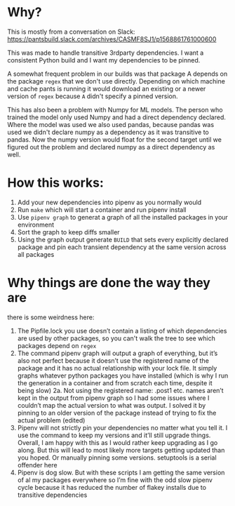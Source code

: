 # Why?

This is mostly from a conversation on Slack: https://pantsbuild.slack.com/archives/CASMF8SJ1/p1568861761000600

This was made to handle transitive 3rdparty dependencies. I want a consistent Python build and I want my dependencies to be pinned.

A somewhat frequent problem in our builds was that package A depends on the package `regex` that we don't use directly. Depending on which machine and cache pants is running it would download an existing or a newer version of `regex` because `A` didn't specify a pinned version.

This has also been a problem with Numpy for ML models. The person who trained the model only used Numpy and had a direct dependency declared. Where the model was used we also used pandas, because pandas was used we didn't declare numpy as a dependency as it was transitive to pandas. Now the numpy version would float for the second target until we figured out the problem and declared numpy as a direct dependency as well.

# How this works:

1. Add your new dependencies into pipenv as you normally would
2. Run `make` which will start a container and run pipenv install
3. Use `pipenv graph` to generat a graph of all the installed packages in your environment
4. Sort the graph to keep diffs smaller
5. Using the graph output generate `BUILD` that sets every explicitly declared package and pin each transient dependency at the same version across all packages

# Why things are done the way they are
there is some weirdness here:
1. The Pipfile.lock you use doesn’t contain a listing of which dependencies are used by other packages, so you can't walk the tree to see which packages depend on `regex`
2. The command pipenv graph will output a graph of everything, but it’s also not perfect because it doesn’t use the registered name of the package and it has no actual relationship with your lock file. It simply graphs whatever python packages you have installed (which is why I run the generation in a container and from scratch each time, despite it being slow)
2a. Not using the registered name: .post1 etc. names aren’t kept in the output from pipenv graph so I had some issues where I couldn’t map the actual version to what was output. I solved it by pinning to an older version of the package instead of trying to fix the actual problem (edited) 
3. Pipenv will not strictly pin your dependencies no matter what you tell it. I use the command to keep my versions and it’ll still upgrade things. Overall, I am happy with this as I would rather keep upgrading as I go along. But this will lead to most likely more targets getting updated than you hoped. Or manually pinning some versions. setuptools is a serial offender here
4. Pipenv is dog slow. But with these scripts I am getting the same version of al my packages everywhere so I’m fine with the odd slow pipenv cycle because it has reduced the number of flakey installs due to transitive dependencies

